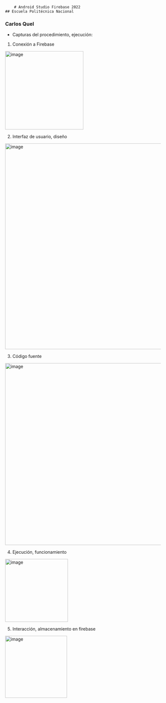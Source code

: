         # Android Studio Firebase 2022
    ## Escuela Politécnica Nacional
### Carlos Quel

- Capturas del procedimiento, ejecución:
1. Conexión a Firebase
<img width="253" alt="image" src="https://user-images.githubusercontent.com/66259796/187016213-a044e2a3-6b35-4e90-a7c6-3a1b398b2b98.png">

2. Interfaz de usuario, diseño
<img width="664" alt="image" src="https://user-images.githubusercontent.com/66259796/187016229-a6df26ca-5719-44e9-8a03-787961810c01.png">

3. Código fuente
<img width="587" alt="image" src="https://user-images.githubusercontent.com/66259796/187016306-6cc7b2bc-362a-4ea0-857a-c3c437674b52.png">

4. Ejecución, funcionamiento
<img width="203" alt="image" src="https://user-images.githubusercontent.com/66259796/187016528-c54a20d3-a092-44e5-873b-cb5569951c30.png">

5. Interacción, almacenamiento en firebase
<img width="200" alt="image" src="https://user-images.githubusercontent.com/66259796/187016588-0f54f80b-a2a9-4fa0-98ac-24a42e986d0b.png">
